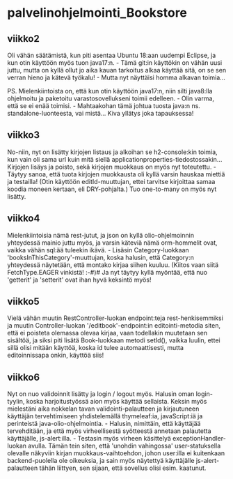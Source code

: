 # palvelinohjelmointi_Bookstore

## viikko2

Oli vähän säätämistä, kun piti asentaa Ubuntu 18:aan uudempi Eclipse, ja kun otin käyttöön myös tuon java17:n. -
Tämä git:in käyttökin on vähän uusi juttu, mutta on kyllä ollut jo aika kauan tarkoitus alkaa käyttää sitä, on se
sen verran hieno ja kätevä työkalu! - Mutta nyt näyttäisi homma alkavan toimia...

PS. Mielenkiintoista on, että kun otin käyttöön java17:n, niin silti java8:lla ohjelmoitu ja paketoitu
    varastosovellukseni toimii edelleen. - Olin varma, että se ei enää toimisi. - Mahtaakohan tämä johtua tuosta java:n
    ns. standalone-luonteesta, vai mistä... Kiva yllätys joka tapauksessa!

## viikko3

No-niin, nyt on lisätty kirjojen listaus ja alkoihan se h2-console:kin toimia, kun vain oli sama url kuin mitä siellä
applicationproperties-tiedostossakin... Kirjojen lisäys ja poisto, sekä kirjojen muokkaus on myös nyt toteutettu. -
Täytyy sanoa, että tuota kirjojen muokkausta oli kyllä varsin hauskaa miettiä ja testailla! (Otin käyttöön editId-muuttujan,
ettei tarvitse kirjoittaa samaa koodia moneen kertaan, eli DRY-pohjalta.) Tuo one-to-many on myös nyt lisätty.


## viikko4

Mielenkiintoisia nämä rest-jutut, ja json on kyllä olio-ohjelmoinnin yhteydessä mainio juttu myös, ja varsin käteviä
nämä orm-hommelit ovat, vaikka vähän sql:ää tuleekin ikävä. - Lisäsin Category-luokkaan 'booksInThisCategory'-muuttujan,
koska halusin, että Category:n yhteydessä näytetään, että montako kirjaa siihen kuuluu. (Kiitos vaan siitä FetchType.EAGER
vinkistä! :-#)# Ja nyt täytyy kyllä myöntää, että nuo 'getterit' ja 'setterit' ovat ihan hyvä keksintö myös!


## viikko5

Vielä vähän muutin RestController-luokan endpoint:teja rest-henkisemmiksi ja muutin Controller-luokan '/editbook'-endpoint:in
editointi-metodia siten, että ei poisteta olemassa olevaa kirjaa, vaan todellakin muutetaan sen sisältöä, ja siksi piti lisätä
Book-luokkaan metodi setId(), vaikka luulin, ettei sillä olisi mitään käyttöä, koska id tulee automaattisesti, mutta editoinnissapa
onkin, käyttöä siis!

## viikko6

Nyt on nuo validoinnit lisätty ja login / logout myös. Halusin oman login-tyylin, koska harjoitustyössä aion myös käyttää sellaista.
Keksin myös mielestäni aika nokkelan tavan validointi-palautteen ja kirjautuneen käyttäjän tervehtimiseen yhdistelemällä thymeleaf:ia,
javaScript:iä ja perinteistä java-olio-ohjelmointia. - Halusin, nimittäin, että käyttäjää tervehditään, ja että myös virheellisestä
syötteestä annetaan palautetta käyttäjälle, js-alert:illa. - Testasin myös virheen käsittelyä exceptionHandler-luokan avulla. Tämän
tein siten, että 'unohdin vahingossa' user-statuksella olevalle näkyviin kirjan muokkaus-vaihtoehdon, johon user:illa ei kuitenkaan
backend-puolella ole oikeuksia, ja sain myös näytettyä käyttäjälle js-alert-palautteen tähän liittyen, sen sijaan, että sovellus
olisi esim. kaatunut.
